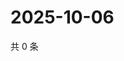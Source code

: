 # 2025-10-06

共 0 条

<!-- BEGIN ZHIHUVIDEO -->
<!-- 最后更新时间 Mon Oct 06 2025 16:15:55 GMT+0800 (China Standard Time) -->

<!-- END ZHIHUVIDEO -->
